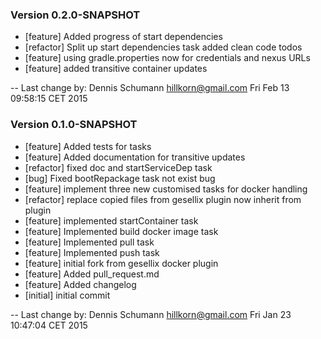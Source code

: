 
### Version 0.2.0-SNAPSHOT

 - [feature] Added progress of start dependencies
 - [refactor] Split up start dependencies task added clean code todos
 - [feature] using gradle.properties now for credentials and nexus URLs
 - [feature] added transitive container updates

-- Last change by: Dennis Schumann <hillkorn@gmail.com> Fri Feb 13 09:58:15 CET 2015

### Version 0.1.0-SNAPSHOT
 - [feature] Added tests for tasks
 - [feature] Added documentation for transitive updates
 - [refactor] fixed doc and startServiceDep task
 - [bug] Fixed bootRepackage task not exist bug
 - [feature] implement three new customised tasks for docker handling
 - [refactor] replace copied files from gesellix plugin now inherit from plugin
 - [feature] implemented startContainer task
 - [feature] Implemented build docker image task
 - [feature] Implemented pull task
 - [feature] Implemented push task
 - [feature] initial fork from gesellix docker plugin
 - [feature] Added pull_request.md
 - [feature] Added changelog
 - [initial] initial commit

-- Last change by: Dennis Schumann <hillkorn@gmail.com> Fri Jan 23 10:47:04 CET 2015
